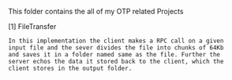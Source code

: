 This folder contains the all of my OTP related Projects


[1] FileTransfer

    In this implementation the client makes a RPC call on a given
    input file and the sever divides the file into chunks of 64Kb
    and saves it in a folder named same as the file. Further the
    server echos the data it stored back to the client, which the
    client stores in the output folder.
